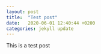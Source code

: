 ```yaml
---
layout: post
title:  "Test post"
date:   2020-06-01 12:40:44 +0200
categories: jekyll update
---
```


This is a test post